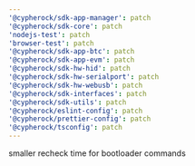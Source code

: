 ```yaml
---
'@cypherock/sdk-app-manager': patch
'@cypherock/sdk-core': patch
'nodejs-test': patch
'browser-test': patch
'@cypherock/sdk-app-btc': patch
'@cypherock/sdk-app-evm': patch
'@cypherock/sdk-hw-hid': patch
'@cypherock/sdk-hw-serialport': patch
'@cypherock/sdk-hw-webusb': patch
'@cypherock/sdk-interfaces': patch
'@cypherock/sdk-utils': patch
'@cypherock/eslint-config': patch
'@cypherock/prettier-config': patch
'@cypherock/tsconfig': patch
---
```


smaller recheck time for bootloader commands
